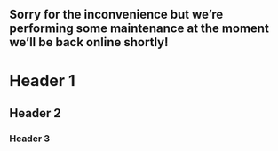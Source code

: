 




##     Sorry for the inconvenience but we&rsquo;re performing some maintenance at the moment we&rsquo;ll be back online shortly!

# Header 1
## Header 2
### Header 3

